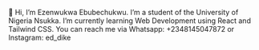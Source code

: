 👋 Hi, I’m Ezenwukwa Ebubechukwu.
I’m a student of the University of Nigeria Nsukka.
I’m currently learning Web Development using React and Tailwind CSS.
You can reach me via Whatsapp: +2348145047872 or Instagram: ed_dike

<!---
eddy-54/eddy-54 is a ✨ special ✨ repository because its `README.md` (this file) appears on your GitHub profile.
You can click the Preview link to take a look at your changes.
--->
